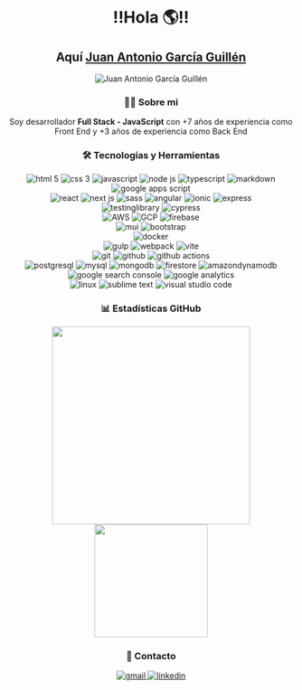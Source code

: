 <h1 align="center">!!Hola 🌎!!</h1>

<h2 align="center">
  Aquí

  <a href="https://juan-antonio-garcia-guillen.dev">
    Juan Antonio García Guillén
  </a>
</h2>

<!--<div align="center">

  ![Juan Antonio García Guillén](https://github.com/DenverCoder1.png?size=60)
</div>-->

<div align="center">
  <img src="https://readme-typing-svg.herokuapp.com?font=Doto&weight=900&size=30&pause=900&color=83988E&center=true&vCenter=true&width=450&lines=Front+End;HTML;JavaScript+-+TypeScript;CSS+-+SCSS;React+-+Angular;Full+Stack;Node+JS;AWS+-+GCP" alt="Juan Antonio García Guillén" />
</div>

<h3 align='center'>🙋‍♂️ Sobre mi</h3>
<p align='center'>Soy desarrollador <strong>Full Stack - JavaScript</strong> con +7 años de experiencia como Front End y +3 años de experiencia como Back End</p>

<!-- <h4 align='center'>Front End</h4> -->

<!-- <p>Mi experiencia como desarrollador Front End en su mayoria es con React(JS y TS) creando componentes </p> -->

<!-- <h4 align='center'>Back End</h4> -->

<!-- <p></p> -->

<h3 align='center'>🛠️ Tecnologías y Herramientas</h3>

<div align='center'>
  <img alt="html 5" src="https://img.shields.io/badge/html5-E34F26.svg?&style=for-the-badge&logo=html5&logoColor=white"/>
  <img alt="css 3" src="https://img.shields.io/badge/css3-1572B6.svg?&style=for-the-badge&logo=css3&logoColor=white"/>
  <img alt="javascript" src="https://img.shields.io/badge/JavaScript-F7DF1E.svg?&style=for-the-badge&logo=JavaScript&logoColor=black" />
  <img alt="node js" src="https://img.shields.io/badge/node js-5FA04E.svg?&style=for-the-badge&logo=nodedotjs&logoColor=white" />
  <img alt="typescript" src="https://img.shields.io/badge/typescript-3178C6.svg?&style=for-the-badge&logo=typescript&logoColor=white" />
  <img alt="markdown" src="https://img.shields.io/badge/markdown-%23000000.svg?&style=for-the-badge&logo=markdown&logoColor=white"/>
  <img alt="google apps script" src="https://img.shields.io/badge/google apps script-4285F4.svg?&style=for-the-badge&logo=googleappsscript&logoColor=white" />
</div>

<div align="center">
  <img alt="react" src="https://img.shields.io/badge/react-61DAFB.svg?&style=for-the-badge&logo=react&logoColor=black" />
  <img alt="next js" src="https://img.shields.io/badge/next js-000000.svg?&style=for-the-badge&logo=nextdotjs&logoColor=white" />
  <img alt="sass" src="https://img.shields.io/badge/sass-CC6699.svg?&style=for-the-badge&logo=sass&logoColor=white" />
  <img alt="angular" src="https://img.shields.io/badge/angular-0F0F11.svg?&style=for-the-badge&logo=angular&logoColor=white" />
  <img alt="ionic" src="https://img.shields.io/badge/ionic-3880FF.svg?&style=for-the-badge&logo=ionic&logoColor=white" />
  <img alt="express" src="https://img.shields.io/badge/express-000000.svg?&style=for-the-badge&logo=express&logoColor=white" />
</div>

<div align="center">
  <img alt="testinglibrary" src="https://img.shields.io/badge/testing library-E33332.svg?&style=for-the-badge&logo=testinglibrary&logoColor=white"/>
  <img alt="cypress" src="https://img.shields.io/badge/cypress-69D3A7.svg?&style=for-the-badge&logo=cypress&logoColor=white"/>
</div>

<div align="center">
  <img alt="AWS" src="https://img.shields.io/badge/AWS-232F3E.svg?&style=for-the-badge&logo=amazonwebservices&logoColor=white"/>
  <img alt="GCP" src="https://img.shields.io/badge/GCP-4285F4.svg?&style=for-the-badge&logo=googlecloud&logoColor=white"/>
  <img alt="firebase" src="https://img.shields.io/badge/firebase-DD2C00.svg?&style=for-the-badge&logo=firebase&logoColor=white"/>
</div>

<div align="center">
  <img alt="mui" src="https://img.shields.io/badge/mui-007FFF.svg?&style=for-the-badge&logo=mui&logoColor=white"/>
  <img alt="bootstrap" src="https://img.shields.io/badge/bootstrap-7952B3.svg?&style=for-the-badge&logo=bootstrap&logoColor=white"/>
</div>

<div align="center">
  <img alt="docker" src="https://img.shields.io/badge/docker-2496ED.svg?&style=for-the-badge&logo=docker&logoColor=white"/>
</div>

<div align="center">
  <img alt="gulp" src="https://img.shields.io/badge/gulp-CF4647.svg?&style=for-the-badge&logo=gulp&logoColor=white"/>
  <img alt="webpack" src="https://img.shields.io/badge/webpack-8DD6F9.svg?&style=for-the-badge&logo=webpack&logoColor=black"/>
  <img alt="vite" src="https://img.shields.io/badge/vite-646CFF.svg?&style=for-the-badge&logo=vite&logoColor=white"/>
</div>

<div align="center">
  <img alt="git" src="https://img.shields.io/badge/git-F05032.svg?&style=for-the-badge&logo=git&logoColor=white"/>
  <img alt="github" src="https://img.shields.io/badge/github-181717.svg?&style=for-the-badge&logo=github&logoColor=white"/>
  <img alt="github actions" src="https://img.shields.io/badge/github actions-2088FF.svg?&style=for-the-badge&logo=githubactions&logoColor=white"/>
</div>

<div align="center">
  <img alt="postgresql" src="https://img.shields.io/badge/postgresql-4169E1.svg?&style=for-the-badge&logo=postgresql&logoColor=white"/>
  <img alt="mysql" src="https://img.shields.io/badge/mysql-4479A1.svg?&style=for-the-badge&logo=mysql&logoColor=white"/>
  <img alt="mongodb" src="https://img.shields.io/badge/mongodb-47A248.svg?&style=for-the-badge&logo=mongodb&logoColor=white"/>
  <img alt="firestore" src="https://img.shields.io/badge/firestore-47A248.svg?&style=for-the-badge&logo=firestore&logoColor=white"/>
  <img alt="amazondynamodb" src="https://img.shields.io/badge/dynamo db-4053D6.svg?&style=for-the-badge&logo=amazondynamodb&logoColor=white"/>
</div>

<div align="center">
  <img alt="google search console" src="https://img.shields.io/badge/google search console-458CF5?style=for-the-badge&logo=Google-Search-Console&logoColor=white"/>
  <img alt="google analytics" src="https://img.shields.io/badge/google analytics-E37400?style=for-the-badge&logo=Google-Analytics&logoColor=white"/> <br>
</div>

<div align="center">
  <img alt="linux" src="https://img.shields.io/badge/linux-FCC624?style=for-the-badge&logo=linux&logoColor=black"/>
  <img alt="sublime text" src="https://img.shields.io/badge/sublime text-FF9800?style=for-the-badge&logo=Sublime-Text&logoColor=white"/>
  <img alt="visual studio code" src="https://img.shields.io/badge/VS Code-4285F4?style=for-the-badge"/>
</div>

<h3 align='center'>📊 Estadísticas GitHub</h3>

<div align="center">
  <img height=350 align="center" src="https://github-readme-stats.vercel.app/api/top-langs/?username=Juanantogg&theme=gruvbox&locale=es&langs_count=6" />
</div>

<div align="center">
  <img height=200  align="center" src="https://github-readme-stats.vercel.app/api?username=Juanantogg&show_icons=true&theme=gruvbox&include_all_commits=true&locale=es&rank_icon=percentile&show=prs_merged,prs_merged_percentage&hide=stars,contribs,issues&custom_title=Estadísticas" />
</div>

<h3 align='center'>👋 Contacto</h3>

<div align="center">
  <a href="mailto:juananto111@gmail.com" target="_blank">
    <img alt="gmail" src="https://img.shields.io/badge/gmail-EA4335.svg?&style=for-the-badge&logo=gmail&logoColor=white"/>
  </a>

  <a href="https://www.linkedin.com/in/juananto11/" target="_blank">
    <img alt="linkedin" src="https://img.shields.io/badge/Linked In-4285F4?style=for-the-badge"/>
  </a>
</div>
